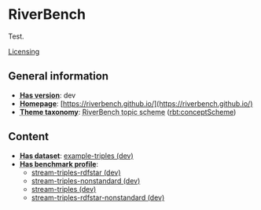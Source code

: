# RiverBench

Test.

[Licensing](licensing)


## General information

- **<abbr title="Version tag of an artifact">Has version</abbr>**: dev
- **<abbr title="A homepage for some thing.">Homepage</abbr>**: [https://riverbench.github.io/](https://riverbench.github.io/)
- **<abbr title="The knowledge organization system (KOS) used to classify catalog's datasets.">Theme taxonomy</abbr>**: <abbr title="Collection of topic concepts used to annotate RiverBench datasets.">RiverBench topic scheme</abbr> ([rbt:conceptScheme](https://riverbench.github.io/schema/theme#conceptScheme))

## Content

- **<abbr title="A collection of data that is listed in the catalog.">Has dataset</abbr>**: [example-triples (dev)](https://riverbench.github.io/datasets/example-triples/dev)
- **<abbr title="Indicates benchmark profiles that belong to this benchmark suite.">Has benchmark profile</abbr>**: 
    - [stream-triples-rdfstar (dev)](https://riverbench.github.io/profiles/stream-triples-rdfstar/dev)
    - [stream-triples-nonstandard (dev)](https://riverbench.github.io/profiles/stream-triples-nonstandard/dev)
    - [stream-triples (dev)](https://riverbench.github.io/profiles/stream-triples/dev)
    - [stream-triples-rdfstar-nonstandard (dev)](https://riverbench.github.io/profiles/stream-triples-rdfstar-nonstandard/dev)

